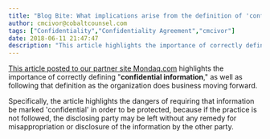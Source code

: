 ```yaml
---
title: "Blog Bite: What implications arise from the definition of 'confidential information'?"
author: cmcivor@cobaltcounsel.com
tags: ["Confidentiality","Confidentiality Agreement","cmcivor"]
date: 2018-06-11 21:47:47
description: "This article highlights the importance of correctly defining 'confidential information,' as well as following that definition as the organization does business moving forward."
---
```


[This article posted to our partner site Mondaq.com](http://www.mondaq.com/canada/x/257762/Trade+Secrets/NonDisclosure+Agreements+A+Cautionary+Tale) highlights the importance of correctly defining "**confidential information**," as well as following that definition as the organization does business moving forward. 

Specifically, the article highlights the dangers of requiring that information be marked 'confidential' in order to be protected, because if the practice is not followed, the disclosing party may be left without any remedy for misappropriation or disclosure of the information by the other party.
